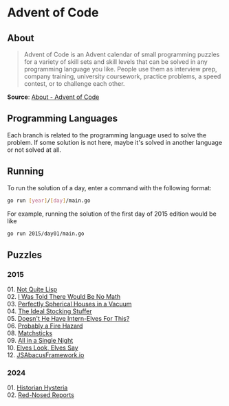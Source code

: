 # Advent of Code

## About

> Advent of Code is an Advent calendar of small programming puzzles for a
> variety of skill sets and skill levels that can be solved in any programming
> language you like. People use them as interview prep, company training,
> university coursework, practice problems, a speed contest, or to challenge
> each other.

**Source**: [About - Advent of Code](https://adventofcode.com/2024/about)

## Programming Languages

Each branch is related to the programming language used to solve the problem. If
some solution is not here, maybe it's solved in another language or not solved
at all.

## Running

To run the solution of a day, enter a command with the following format:

```bash
go run [year]/[day]/main.go
```

For example, running the solution of the first day of 2015 edition would be like

```bash
go run 2015/day01/main.go
```

## Puzzles

### 2015

01\. [Not Quite Lisp](2015/day01/main.go) \
02\. [I Was Told There Would Be No Math](2015/day02/main.go) \
03\. [Perfectly Spherical Houses in a Vacuum](2015/day03/main.go) \
04\. [The Ideal Stocking Stuffer](2015/day04/main.go) \
05\. [Doesn't He Have Intern-Elves For This?](2015/day05/main.go) \
06\. [Probably a Fire Hazard](2015/day06/main.go) \
08\. [Matchsticks](2015/day08/main.go) \
09\. [All in a Single Night](2015/day09/main.go) \
10\. [Elves Look, Elves Say](2015/day10/main.go) \
12\. [JSAbacusFramework.io](2015/day12/main.go)

### 2024

01\. [Historian Hysteria](2024/day01/main.go) \
02\. [Red-Nosed Reports](2024/day02/main.go)
